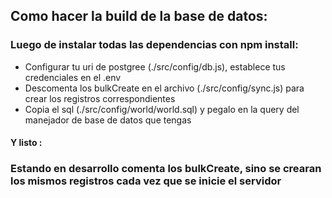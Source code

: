 ## Como hacer la build de la base de datos:

### Luego de instalar todas las dependencias con npm install:

- Configurar tu uri de postgree (./src/config/db.js), establece tus credenciales en el .env
- Descomenta los bulkCreate en el archivo (./src/config/sync.js) para crear los registros correspondientes
- Copia el sql (./src/config/world/world.sql) y pegalo en la query del manejador de base de datos que tengas

#### Y listo :

### Estando en desarrollo comenta los bulkCreate, sino se crearan los mismos registros cada vez que se inicie el servidor
